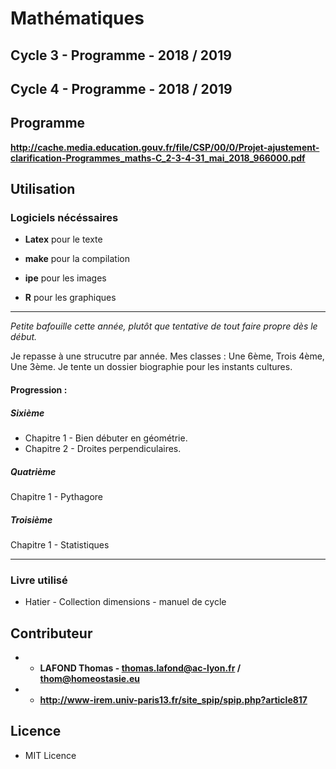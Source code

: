 # Mathématiques

## Cycle 3 - Programme - 2018 / 2019
## Cycle 4 - Programme - 2018 / 2019

## Programme

**http://cache.media.education.gouv.fr/file/CSP/00/0/Projet-ajustement-clarification-Programmes_maths-C_2-3-4-31_mai_2018_966000.pdf**

## Utilisation

### Logiciels nécéssaires

- **Latex** pour le texte
- **make** pour la compilation

- **ipe** pour les images
- **R** pour les graphiques

----------------------------------------------------

*Petite bafouille cette année, plutôt que tentative de tout faire propre dès le début.*

Je repasse à une strucutre par année. Mes classes : Une 6ème, Trois 4ème, Une 3ème. Je tente un dossier biographie pour les instants cultures.


#### Progression :

##### Sixième

* Chapitre 1 - Bien débuter en géométrie.
* Chapitre 2 - Droites perpendiculaires.

##### Quatrième

Chapitre 1 - Pythagore

##### Troisième

Chapitre 1 - Statistiques

----------------------------------------------------

### Livre utilisé

- Hatier - Collection dimensions - manuel de cycle

## Contributeur

* - **LAFOND Thomas - thomas.lafond@ac-lyon.fr / thom@homeostasie.eu**
* - **http://www-irem.univ-paris13.fr/site_spip/spip.php?article817**


## Licence

- MIT Licence
